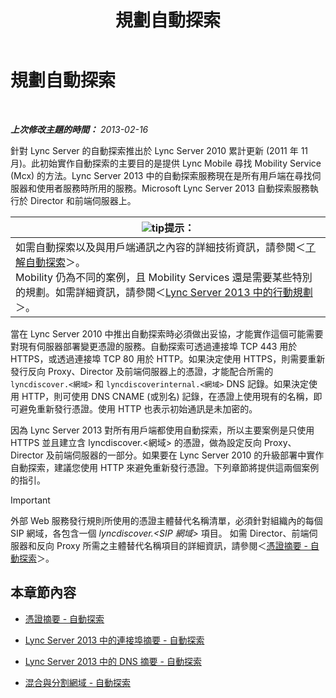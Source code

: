 ﻿---
title: 規劃自動探索
TOCTitle: 規劃自動探索
ms:assetid: 51f1ff94-1d64-4e6d-a878-b86fa07edc2d
ms:mtpsurl: https://technet.microsoft.com/zh-tw/library/JJ945628(v=OCS.15)
ms:contentKeyID: 52056126
ms.date: 08/10/2015
mtps_version: v=OCS.15
ms.translationtype: HT
---

# 規劃自動探索

 

_**上次修改主題的時間：** 2013-02-16_

針對 Lync Server 的自動探索推出於 Lync Server 2010 累計更新 (2011 年 11 月)。此初始實作自動探索的主要目的是提供 Lync Mobile 尋找 Mobility Service (Mcx) 的方法。Lync Server 2013 中的自動探索服務現在是所有用戶端在尋找伺服器和使用者服務時所用的服務。Microsoft Lync Server 2013 自動探索服務執行於 Director 和前端伺服器上。

<table>
<thead>
<tr class="header">
<th><img src="images/JJ205025.tip(OCS.15).gif" title="tip" alt="tip" />提示：</th>
</tr>
</thead>
<tbody>
<tr class="odd">
<td>如需自動探索以及與用戶端通訊之內容的詳細技術資訊，請參閱＜<a href="lync-server-2013-understanding-autodiscover.md">了解自動探索</a>＞。<br />
Mobility 仍為不同的案例，且 Mobility Services 還是需要某些特別的規劃。如需詳細資訊，請參閱＜<a href="lync-server-2013-planning-for-mobility.md">Lync Server 2013 中的行動規劃</a>＞。</td>
</tr>
</tbody>
</table>


當在 Lync Server 2010 中推出自動探索時必須做出妥協，才能實作這個可能需要對現有伺服器部署變更憑證的服務。自動探索可透過連接埠 TCP 443 用於 HTTPS，或透過連接埠 TCP 80 用於 HTTP。如果決定使用 HTTPS，則需要重新發行反向 Proxy、Director 及前端伺服器上的憑證，才能配合所需的 `lyncdiscover.<網域>` 和 `lyncdiscoverinternal.<網域>` DNS 記錄。如果決定使用 HTTP，則可使用 DNS CNAME (或別名) 記錄，在憑證上使用現有的名稱，即可避免重新發行憑證。使用 HTTP 也表示初始通訊是未加密的。

因為 Lync Server 2013 對所有用戶端都使用自動探索，所以主要案例是只使用 HTTPS 並且建立含 lyncdiscover.\<網域\> 的憑證，做為設定反向 Proxy、Director 及前端伺服器的一部分。如果要在 Lync Server 2010 的升級部署中實作自動探索，建議您使用 HTTP 來避免重新發行憑證。下列章節將提供這兩個案例的指引。

> [!IMPORTANT]  
> 外部 Web 服務發行規則所使用的憑證主體替代名稱清單，必須針對組織內的每個 SIP 網域，各包含一個 <em>lyncdiscover.&lt;SIP 網域&gt;</em> 項目。 如需 Director、前端伺服器和反向 Proxy 所需之主體替代名稱項目的詳細資訊，請參閱＜<a href="lync-server-2013-certificate-summary-autodiscover.md">憑證摘要 - 自動探索</a>＞。



## 本章節內容

  - [憑證摘要 - 自動探索](lync-server-2013-certificate-summary-autodiscover.md)

  - [Lync Server 2013 中的連接埠摘要 - 自動探索](lync-server-2013-port-summary-autodiscover.md)

  - [Lync Server 2013 中的 DNS 摘要 - 自動探索](lync-server-2013-dns-summary-autodiscover.md)

  - [混合與分割網域 - 自動探索](lync-server-2013-hybrid-and-split-domain-autodiscover.md)

